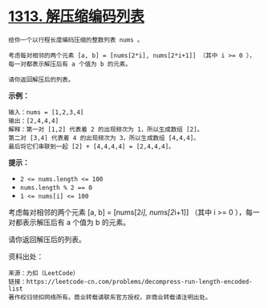 # [1313. 解压缩编码列表](https://leetcode-cn.com/problems/decompress-run-length-encoded-list/)

```
给你一个以行程长度编码压缩的整数列表 nums 。

考虑每对相邻的两个元素 [a, b] = [nums[2*i], nums[2*i+1]] （其中 i >= 0 ），每一对都表示解压后有 a 个值为 b 的元素。

请你返回解压后的列表。

```

**示例：**

```
输入：nums = [1,2,3,4]
输出：[2,4,4,4]
解释：第一对 [1,2] 代表着 2 的出现频次为 1，所以生成数组 [2]。
第二对 [3,4] 代表着 4 的出现频次为 3，所以生成数组 [4,4,4]。
最后将它们串联到一起 [2] + [4,4,4,4] = [2,4,4,4]。
```

**提示：**

- `2 <= nums.length <= 100`
- `nums.length % 2 == 0`
- `1 <= nums[i] <= 100`

考虑每对相邻的两个元素 [a, b] = [nums[2*i], nums[2*i+1]] （其中 i >= 0 ），每一对都表示解压后有 a 个值为 b 的元素。

请你返回解压后的列表。

 



资料出处：

```
来源：力扣（LeetCode）
链接：https://leetcode-cn.com/problems/decompress-run-length-encoded-list
著作权归领扣网络所有。商业转载请联系官方授权，非商业转载请注明出处。
```

